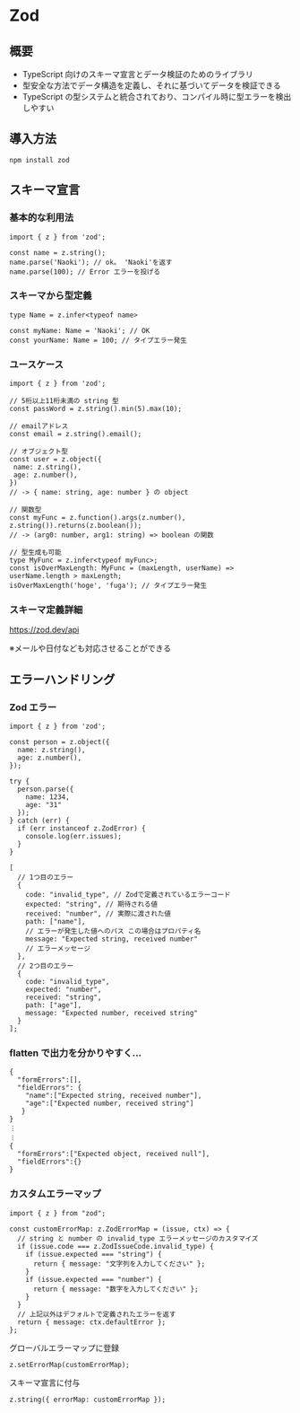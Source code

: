 # Zod

## 概要

- TypeScript 向けのスキーマ宣言とデータ検証のためのライブラリ
- 型安全な方法でデータ構造を定義し、それに基づいてデータを検証できる
- TypeScript の型システムと統合されており、コンパイル時に型エラーを検出しやすい

## 導入方法

```
npm install zod
```

## スキーマ宣言

### 基本的な利用法

```
import { z } from 'zod';

const name = z.string();
name.parse('Naoki'); // ok。 'Naoki'を返す
name.parse(100); // Error エラーを投げる
```

### スキーマから型定義

```
type Name = z.infer<typeof name>

const myName: Name = 'Naoki'; // OK
const yourName: Name = 100; // タイプエラー発生
```

### ユースケース

```
import { z } from 'zod';

// 5桁以上11桁未満の string 型
const passWord = z.string().min(5).max(10);

// emailアドレス
const email = z.string().email();

// オブジェクト型
const user = z.object({
 name: z.string(),
 age: z.number(),
})
// -> { name: string, age: number } の object

// 関数型
const myFunc = z.function().args(z.number(), z.string()).returns(z.boolean());
// -> (arg0: number, arg1: string) => boolean の関数

// 型生成も可能
type MyFunc = z.infer<typeof myFunc>;
const isOverMaxLength: MyFunc = (maxLength, userName) => userName.length > maxLength;
isOverMaxLength('hoge', 'fuga'); // タイプエラー発生

```

### スキーマ定義詳細

https://zod.dev/api

※メールや日付なども対応させることができる

## エラーハンドリング

### Zod エラー

```
import { z } from 'zod';

const person = z.object({
  name: z.string(),
  age: z.number(),
});

try {
  person.parse({
    name: 1234,
    age: "31"
  });
} catch (err) {
  if (err instanceof z.ZodError) {
    console.log(err.issues);
  }
}
```

```
[
  // 1つ目のエラー
  {
    code: "invalid_type", // Zodで定義されているエラーコード
    expected: "string", // 期待される値
    received: "number", // 実際に渡された値
    path: ["name"],
    // エラーが発生した値へのパス この場合はプロパティ名
    message: "Expected string, received number"
    // エラーメッセージ
  },
  // 2つ目のエラー
  {
    code: "invalid_type",
    expected: "number",
    received: "string",
    path: ["age"],
    message: "Expected number, received string"
  }
];
```

### flatten で出力を分かりやすく...

```
{
  "formErrors":[],
  "fieldErrors": {
    "name":["Expected string, received number"],
    "age":["Expected number, received string"]
   }
}
︙
︙
{
  "formErrors":["Expected object, received null"],
  "fieldErrors":{}
}
```

### カスタムエラーマップ

```
import { z } from "zod";

const customErrorMap: z.ZodErrorMap = (issue, ctx) => {
  // string と number の invalid_type エラーメッセージのカスタマイズ
  if (issue.code === z.ZodIssueCode.invalid_type) {
    if (issue.expected === "string") {
      return { message: "文字列を入力してください" };
    }
    if (issue.expected === "number") {
      return { message: "数字を入力してください" };
    }
  }
  // 上記以外はデフォルトで定義されたエラーを返す
  return { message: ctx.defaultError };
};
```

グローバルエラーマップに登録

```
z.setErrorMap(customErrorMap);
```

スキーマ宣言に付与

```
z.string({ errorMap: customErrorMap });
```

